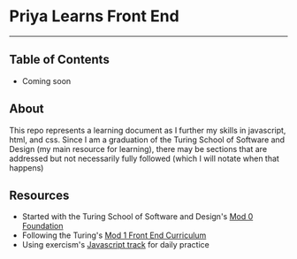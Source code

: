 # Priya Learns Front End
----

## Table of Contents
- Coming soon

## About
This repo represents a learning document as I further my skills in javascript, html, and css. Since I am a graduation of the Turing School of Software and Design (my main resource for learning), there may be sections that are addressed but not necessarily fully followed (which I will notate when that happens)

## Resources
- Started with the Turing School of Software and Design's [Mod 0 Foundation](https://mod0.turing.io)
- Following the Turing's [Mod 1 Front End Curriculum](https://frontend.turing.io)
- Using exercism's [Javascript track](https://exercism.io/my/tracks/javascript) for daily practice
